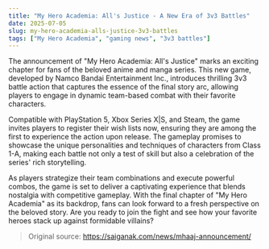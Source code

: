 ```yaml
---
title: "My Hero Academia: All's Justice - A New Era of 3v3 Battles"
date: 2025-07-05
slug: my-hero-academia-alls-justice-3v3-battles
tags: ["My Hero Academia", "gaming news", "3v3 battles"]
---
```

The announcement of "My Hero Academia: All's Justice" marks an exciting chapter for fans of the beloved anime and manga series. This new game, developed by Namco Bandai Entertainment Inc., introduces thrilling 3v3 battle action that captures the essence of the final story arc, allowing players to engage in dynamic team-based combat with their favorite characters.

Compatible with PlayStation 5, Xbox Series X|S, and Steam, the game invites players to register their wish lists now, ensuring they are among the first to experience the action upon release. The gameplay promises to showcase the unique personalities and techniques of characters from Class 1-A, making each battle not only a test of skill but also a celebration of the series' rich storytelling.

As players strategize their team combinations and execute powerful combos, the game is set to deliver a captivating experience that blends nostalgia with competitive gameplay. With the final chapter of "My Hero Academia" as its backdrop, fans can look forward to a fresh perspective on the beloved story. Are you ready to join the fight and see how your favorite heroes stack up against formidable villains?

> Original source: https://saiganak.com/news/mhaaj-announcement/